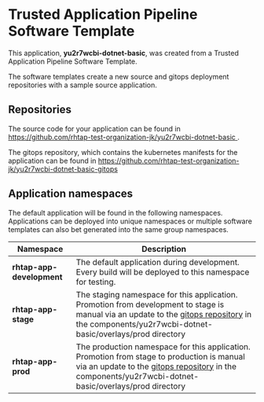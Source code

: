# Trusted Application Pipeline Software Template

This application, **yu2r7wcbi-dotnet-basic**, was created from a Trusted Application Pipeline Software Template.

The software templates create a new source and gitops deployment repositories with a sample source application. 

## Repositories

The source code for your application can be found in [https://github.com/rhtap-test-organization-jk/yu2r7wcbi-dotnet-basic ](https://github.com/rhtap-test-organization-jk/yu2r7wcbi-dotnet-basic ).
 
The gitops repository, which contains the kubernetes manifests for the application can be found in 
[https://github.com/rhtap-test-organization-jk/yu2r7wcbi-dotnet-basic-gitops ](https://github.com/rhtap-test-organization-jk/yu2r7wcbi-dotnet-basic-gitops ) 

## Application namespaces 

The default application will be found in the following namespaces. Applications can be deployed into unique namespaces or multiple software templates can also bet generated into the same group namespaces.  

|  Namespace   |  Description   |  
| -------- | -------- |   
| **rhtap-app-development** | The default application during development. Every build will be deployed to this namespace for testing. | 
| **rhtap-app-stage** | The staging namespace for this application. Promotion from development to stage is manual via an update to the [gitops repository](https://github.com/rhtap-test-organization-jk/yu2r7wcbi-dotnet-basic-gitops ) in the components/yu2r7wcbi-dotnet-basic/overlays/prod directory |  
| **rhtap-app-prod** | The production namespace for this application. Promotion from stage to production is manual via an update to the [gitops repository](https://github.com/rhtap-test-organization-jk/yu2r7wcbi-dotnet-basic-gitops ) in the components/yu2r7wcbi-dotnet-basic/overlays/prod directory | 